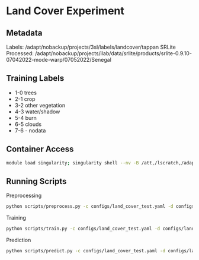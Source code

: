 # Land Cover Experiment

## Metadata

Labels: /adapt/nobackup/projects/3sl/labels/landcover/tappan
SRLite Processed: /adapt/nobackup/projects/ilab/data/srlite/products/srlite-0.9.10-07042022-mode-warp/07052022/Senegal

## Training Labels

- 1-0 trees
- 2-1 crop
- 3-2 other vegetation
- 4-3 water/shadow
- 5-4 burn
- 6-5 clouds
- 7-6 - nodata

## Container Access

```bash
module load singularity; singularity shell --nv -B /att,/lscratch,/adapt/nobackup/projects/ilab,/adapt/nobackup/people,/lscratch/jacaraba/tmp:/tmp /lscratch/jacaraba/container/tf-container/
```

## Running Scripts

Preprocessing
```bash
python scripts/preprocess.py -c configs/land_cover_test.yaml -d configs/land_cover_test.csv
```

Training

```bash
python scripts/train.py -c configs/land_cover_test.yaml -d configs/land_cover_test.csv
```

Prediction

```bash
python scripts/predict.py -c configs/land_cover_test.yaml -d configs/land_cover_test.csv
```